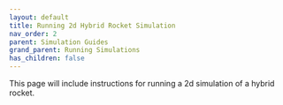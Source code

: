 ```yaml
---
layout: default
title: Running 2d Hybrid Rocket Simulation
nav_order: 2
parent: Simulation Guides
grand_parent: Running Simulations
has_children: false
---
```


This page will include instructions for running a 2d simulation of a hybrid rocket.